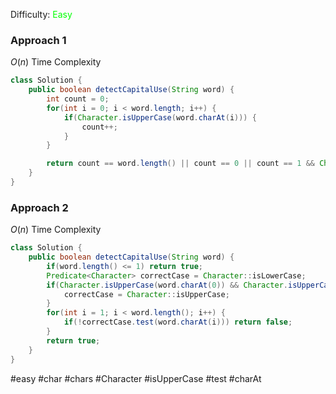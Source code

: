 Difficulty: <span style="color:rgb(0,255,0)">Easy</span>

### Approach 1
$O(n)$ Time Complexity
```java
class Solution {
	public boolean detectCapitalUse(String word) {
		int count = 0;
		for(int i = 0; i < word.length; i++) {
			if(Character.isUpperCase(word.charAt(i))) {
				count++;
			}
		}

		return count == word.length() || count == 0 || count == 1 && Character.isUpperCase(word.charAt(0));
	}
}
```

### Approach 2
$O(n)$ Time Complexity
```java
class Solution {
	public boolean detectCapitalUse(String word) {
		if(word.length() <= 1) return true;
		Predicate<Character> correctCase = Character::isLowerCase;
		if(Character.isUpperCase(word.charAt(0)) && Character.isUpperCase(word.charAt(1))) {
			correctCase = Character::isUpperCase;
		}
		for(int i = 1; i < word.length(); i++) {
			if(!correctCase.test(word.charAt(i))) return false;
		}
		return true;
	}
}
```

#easy #char #chars #Character #isUpperCase #test #charAt